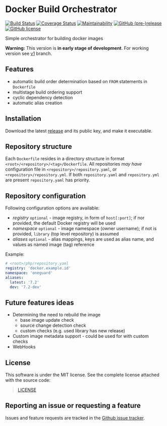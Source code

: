 # Docker Build Orchestrator

[![Build Status](https://travis-ci.com/OneGuardSolutions/docker-build-orchestrator.svg?branch=master)](https://travis-ci.com/OneGuardSolutions/docker-build-orchestrator)
[![Coverage Status](https://coveralls.io/repos/github/OneGuardSolutions/docker-build-orchestrator/badge.svg)](https://coveralls.io/github/OneGuardSolutions/docker-build-orchestrator)
[![Maintainability](https://api.codeclimate.com/v1/badges/0652bcdaf9909daf9d36/maintainability)](https://codeclimate.com/github/OneGuardSolutions/docker-build-orchestrator/maintainability)
[![GitHub (pre-)release](https://img.shields.io/github/release/OneGuardSolutions/docker-build-orchestrator/all.svg)](https://github.com/OneGuardSolutions/docker-build-orchestrator/releases)
[![GitHub license](https://img.shields.io/github/license/OneGuardSolutions/docker-build-orchestrator.svg)](https://github.com/OneGuardSolutions/docker-build-orchestrator/blob/master/LICENSE)

Simple orchestrator for building docker images

**Warning:** This version is **in early stage of development**.
For working version see [v1](https://github.com/OneGuardSolutions/docker-build-orchestrator/tree/v1) branch.

## Features

- automatic build order determination based on `FROM` statements in `Dockerfile`
- multistage build ordering support
- cyclic dependency detection
- automatic alias creation

## Installation

Download the latest [release](https://github.com/OneGuardSolutions/docker-build-orchestrator/releases/latest)
and its public key, and make it executable.

## Repository structure

Each `Dockerfile` resides in a directory structure in format `<root>/<repository>/<tag>/Dockerfile`.
All repositories *may have* configuration file in `<repository>/repository.yaml`, or `<repository>/repository.yml`.
If both `repository.yaml` and `repository.yml` are present `repository.yaml` has priority.

## Repository configuration

Following configuration options are available:
- *registry* `optional` - image registry, in form of `host[:port]`;
    if nor provided, the default Docker registry will be used
- *namespace* `optional` - image namespace (owner username);
    if not is provided, `library` (top level repository) is assumed
- *aliases* `optional` - alias mappings, keys are used as alias name,
    and values as named image (tag) reference

Example:
```yaml
# <root>/php/repository.yaml
registry: 'docker.example.id'
namespace: 'oneguard'
aliases:
  latest: '7.2'
  dev: '7.2-dev'
```

## Future features ideas

- Determining the need to rebuild the image
  - base image update check
  - source change detection check
  - custom checks (e.g. used library has new release)
- Custom image metadata support - could be used for with custom checks
- WebHooks

## License

This software is under the MIT license. See the complete license attached with the source code:

> [LICENSE](LICENSE)

## Reporting an issue or requesting a feature

Issues and feature requests are tracked in the
[Github issue tracker](https://github.com/OneGuardSolutions/docker-build-orchestrator/issues).
